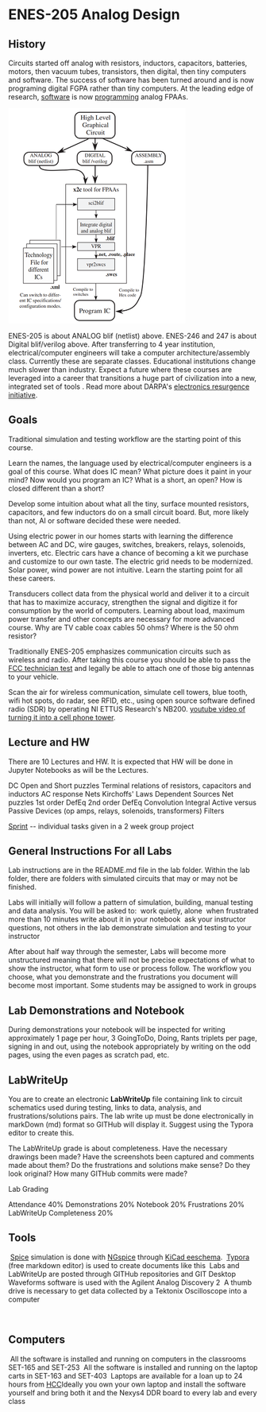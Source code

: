 # ENES-205 Analog Design

## History

Circuits started off analog with resistors, inductors, capacitors, batteries, motors, then vacuum tubes, transistors, then digital, then tiny computers and software. The success of software has been turned around and is now programing digital FGPA rather than tiny computers.  At the leading edge of research, [software](http://hasler.ece.gatech.edu/SoCFPAA/Highlevel_tools_jlpea_February2016.pdf) is now [programming](https://www.news.gatech.edu/2016/03/02/configurable-analog-chip-computes-1000-times-less-power-digital) analog FPAAs. 

![1547130934587](1547130934587.png)

ENES-205 is about ANALOG blif (netlist) above. ENES-246 and 247 is about Digital blif/verilog above.  After transferring to 4 year institution, electrical/computer engineers will take a computer architecture/assembly class. Currently these are separate classes. Educational institutions change much slower than industry. Expect a future where these courses are leveraged into a career that transitions a huge part of civilization into a new, integrated set of tools . Read more about DARPA's [electronics resurgence initiative](https://www.darpa.mil/work-with-us/electronics-resurgence-initiative). 

## Goals 

Traditional simulation and testing workflow are the starting point of this course.

Learn the names, the language used by electrical/computer engineers is a goal of this course. What does IC mean? What picture does it paint in your mind? Now would you program an IC? What is a short, an open? How is closed different than a short? 

Develop some intuition about what all the tiny, surface mounted resistors, capacitors, and few inductors do on a small circuit board.  But, more likely than not, AI or software decided these were needed. 

Using electric power in our homes starts with learning the difference between AC and DC, wire gauges, switches, breakers, relays, solenoids, inverters, etc. Electric cars have a chance of becoming a kit we purchase and customize to our own taste. The electric grid needs to be modernized. Solar power, wind power are not intuitive.  Learn the starting point for all these careers. 

Transducers collect data from the physical world and deliver it to a circuit that has to maximize accuracy, strengthen the signal and digitize it for consumption by the world of computers.  Learning about load, maximum power transfer and other concepts are necessary for more advanced course.  Why are TV cable coax cables 50 ohms? Where is the 50 ohm resistor?

Traditionally ENES-205 emphasizes communication circuits such as wireless and radio. After taking this course you should be able to pass the [FCC technician test](https://www.fcc.gov/wireless/bureau-divisions/mobility-division/amateur-radio-service/operator-class#current-operator-classes) and legally be able to attach one of those big antennas to your vehicle.

Scan the air for wireless communication, simulate cell towers, blue tooth, wifi hot spots, do radar, see RFID, etc., using open source software defined radio (SDR) by operating NI ETTUS Research's NB200. [youtube video of turning it into a cell phone tower](https://www.youtube.com/watch?v=pTb1_v8M6iA). 

## Lecture and HW

There are 10 Lectures and HW. It is expected that HW will be done in Jupyter Notebooks as will be the Lectures.

DC Open and Short puzzles
Terminal relations of resistors, capacitors and inductors
AC response
Nets
Kirchoffs' Laws
Dependent Sources
Net puzzles
1st order DefEq
2nd order DefEq
Convolution Integral
Active versus Passive Devices (op amps, relays, solenoids, transformers)
Filters

[Sprint](https://en.wikipedia.org/wiki/Scrum_(software_development)#Sprint) -- individual tasks given in a  2 week group project

## General Instructions For all Labs

Lab instructions are in the README.md file in the lab folder.  Within the lab folder, there are folders with simulated circuits that may or may not be finished.  

Labs will initially will follow a pattern of simulation, building, manual testing and data analysis.  You will be asked to:
​	work quietly, alone
​	when frustrated more than 10 minutes write about it in your notebook
​	ask your instructor questions, not others in the lab
​	demonstrate simulation and testing to your instructor

After about half way through the semester, Labs will become more unstructured meaning that there will not be precise expectations of what to show the instructor, what form to use or process follow.  The workflow you choose, what you demonstrate and the frustrations you document will become most important.  Some students may be assigned to work in groups

## Lab Demonstrations and Notebook

During demonstrations your notebook will be inspected for writing approximately 1 page per hour, 3 GoingToDo, Doing, Rants triplets per page, signing in and out, using the notebook appropriately by writing on the odd pages, using the even pages as scratch pad, etc.

## LabWriteUp

You are to create an electronic **LabWriteUp** file containing link to circuit schematics used during testing, links to data, analysis, and frustrations/solutions pairs.  The lab write up must be done electronically in  markDown (md) format so GITHub will display it. Suggest using the Typora editor to create this. 

The LabWriteUp grade is about completeness. Have the necessary drawings been made? Have the screenshots been captured and comments made about them? Do the frustrations and solutions make sense? Do they look original? How many GITHub commits were made?

Lab Grading

Attendance 40%
Demonstrations 20%
Notebook 20%
Frustrations 20%
LabWriteUp  Completeness 20%

## Tools

​	[Spice](https://en.wikipedia.org/wiki/SPICE) simulation is done with [NGspice](http://ngspice.sourceforge.net/docs/ngspice-manual.pdf) through [KiCad eeschema](http://ngspice.sourceforge.net/ngspice-eeschema.html). 
​	[Typora](https://typora.io/) (free markdown editor) is used to create documents like this
​	Labs and LabWriteUp are posted through GITHub repositories and  GIT Desktop
​	Waveforms software is used with the Agilent Analog Discovery 2
​	A thumb drive is necessary to get data collected by  a Tektonix Oscilloscope into a computer

​	

## Computers

​	All the software is installed and running on computers in the classrooms SET-165 and SET-253
​	All the software is installed and running on the laptop carts in SET-163 and SET-403
​	Laptops are available for a loan up to 24 hours from [HCC](http://howardcc.smartcatalogiq.com/en/2015-2016/Catalog/General-Information/Computer-Services/Laptop-Loans)
​	Ideally you own your own laptop and install the software yourself and bring both it and the Nexys4 DDR board to every lab and every class